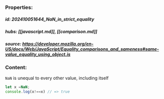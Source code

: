 ### Properties:


##### id: 202410051644_NaN_in_strict_equality
##### hubs: [[javascript.md]], [[comparison.md]]
##### source: https://developer.mozilla.org/en-US/docs/Web/JavaScript/Equality_comparisons_and_sameness#same-value_equality_using_object.is


### Content:

``NaN`` is unequal to every other value, including itself

```JavaScript
let x =NaN;
console.log(x!==x) // => true
```

